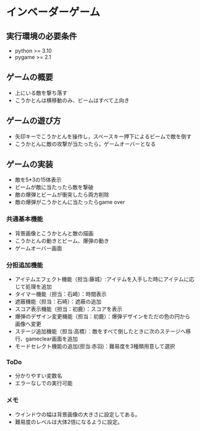 # インベーダーゲーム

## 実行環境の必要条件
* python >= 3.10
* pygame >= 2.1

## ゲームの概要
* 上にいる敵を撃ち落す
* こうかとんは横移動のみ、ビームはすべて上向き

## ゲームの遊び方
* 矢印キーでこうかとんを操作し，スペースキー押下によるビームで敵を倒す
* こうかとんに敵の攻撃が当たったら，ゲームオーバーとなる

## ゲームの実装
* 敵を5*3の15体表示
* ビームが敵に当たったら敵を撃破
* 敵の爆弾とビームが衝突したら両方削除
* 敵の爆弾がこうかとんに当たったらgame over

### 共通基本機能
* 背景画像とこうかとんと敵の描画
* こうかとんの動きとビーム、爆弾の動き
* ゲームオーバー画面

### 分担追加機能
* アイテムエフェクト機能（担当:藤城）:アイテムを入手した時にアイテムに応じて処理を追加
* タイマー機能（担当：石崎）：時間表示
* 遮蔽機能（担当：石崎）：遮蔽の追加
* スコア表示機能（担当：初鹿）：スコアを表示
* 爆弾のデザイン変更機能（担当：初鹿）：爆弾デザインをただの色の円から画像へ変更
* ステージ追加機能（担当:高橋）：敵をすべて倒したときに次のステージへ移行、gameclear画面を追加
* モードセレクト機能の追加(担当:赤羽)：難易度を3種類用意して選択

### ToDo
* 分かりやすい変数名
* エラーなしでの実行可能

### メモ
* ウインドウの幅は背景画像の大きさに設定してある。
* 難易度のレベルは大体2倍になるように設定。